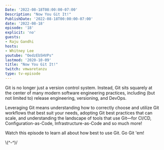 ```yaml
---
Date: '2022-08-18T08:00:00-07:00'
Description: "Now You Git It!"
PublishDate: '2022-08-18T00:00:00-07:00'
date: '2022-08-18'
episode: '18'
explicit: 'no'
guests:
- Raju Gandhi
hosts:
- Whitney Lee
youtube: "OedzEb5HVPs"
lastmod: '2020-10-09'
title: "Now You Git It!"
twitch: vmwaretanzu
type: tv-episode
---
```


Git is no longer just a version control system. Instead, Git sits squarely at the center of many modern software engineering practices, including (but not limited to) release engineering, versioning, and DevOps.

Leveraging Git means understanding how to correctly choose and utilize Git workflows that best suit your needs, adopting Git best practices that can scale, and understanding the landscape of tools that use Git—for CI/CD, Configuration-as-Code, Infrastructure-as-Code and so much more!

Watch this episode to learn all about how best to use Git. Go Git 'em!



\\(^-^)/
